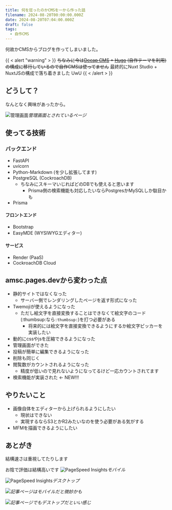 ```yaml
---
title: 何を狂ったのかCMSを一から作った話
filename: 2024-08-20T00:00:00.000Z
date: 2024-08-20T07:04:00.000Z
draft: false
tags:
  - 自作CMS
---
```


何故かCMSからブログを作ってしまいました。
<!--more-->
{{ < alert "warning" > }}
~~ちなみに今は[Decap CMS](https://decapcms.org/) + [Hugo](https://gohugo.io) (自作テーマを利用)の構成に移行しているので自作CMSは使ってません~~ 最終的にNuxt Studio + NuxtJSの構成で落ち着きました UwU
{{ < /alert > }}

## どうして？

なんとなく興味があったから。

![管理画面](https://i.imgur.com/iuUKckJ.jpeg)_管理画面とされているページ_

## 使ってる技術

### バックエンド

- FastAPI
- uvicorn
- Python-Markdown (を少し拡張してます)
- PostgreSQL (CockroachDB)
  * ちなみにスキーマいじればどのDBでも使えると思います
    - Prisma側の検索機能も対応したいならPostgresかMySQLしか駄目かも
- Prisma

#### フロントエンド

- Bootstrap
- EasyMDE (WYSIWYGエディター)

#### サービス

- Render (PaaS)
- CockroachDB Cloud

## amsc.pages.devから変わった点

- 静的サイトではなくなった
  * サーバー側でレンダリングしたページを返す形式になった
- Twemojiが使えるようになった
  * ただし絵文字を直接変換することはできなくて絵文字のコード (\:thumbsup:なら`:thumbsup:`)を打つ必要がある
    - 将来的には絵文字を直接変換できるようにするか絵文字ピッカーを実装したい
- 動的にcssやjsを圧縮できるようになった
- 管理画面ができた
- 投稿が簡単に編集できるようになった
- 削除も同じく
- 閲覧数がカウントされるようになった
  * 精度が低いので見れないようになってるけど一応カウントされてます
- 検索機能が実装された ← NEW!!!

## やりたいこと

- 画像自体をエディターから上げられるようにしたい
  * 現状はできない
  * 実現するならS3とかR2みたいなのを使う必要がある気がする
- MFMを描画できるようにしたい

## あとがき

結構速さは重視してたりします

お陰で評価は結構高いです
![PageSpeed Insights](https://lh3.googleusercontent.com/pw/AP1GczPodlshE4DdbiFSj94RhrdRBAGtI7Eu3M-uq_ml4LJoH3P8YE8RLAGQfwY0zYKo_arXrXm4xNQ4hv5OjHGAP0pCAqWShRYPMme-PF6x3J32fuKL3o1NpDxZTRo25tGHhcVrdTYRZnFo_Xbk9pXBcp_H=w1899-h916-s-no-gm?authuser=0)_モバイル_

![PageSpeed Insights](https://lh3.googleusercontent.com/pw/AP1GczNYamuj-IQ0hPuWjs-u8YLQaYVdhQZSVDe7HBaEZJicNzII4NyduO_8n2AOpy9_ctYg6poBeK6GnJkkzkY56w4zCgYsLXZEc-DttmKL3alE0hB81RK1bBCys8_1LkkNv4d2fg1ONwc0SCTbWhtzfbHw=w1139-h524-s-no-gm?authuser=0)_デスクトップ_

![](https://lh3.googleusercontent.com/pw/AP1GczOjZroI7oVb4Q6yQQVE0sNEXaIfFW_ncvq8hpik-68c50D2ukG6-N4aecumQdXuXFFeJ6WCGlzuzGeh8-HCQdbAT-AUt_xxzFXPl1yByd3jshuxuMv6uov9F4CjLl3F3ICQw5Rzq5wG4q6J9OJDTskZ=w1901-h911-s-no-gm?authuser=0)_記事ページはモバイルだと微妙かも_

![](https://lh3.googleusercontent.com/pw/AP1GczOv1vFto-ky9Q6tg3NSZ7NiKFdYXlc0OHq7s27QSg68R_EWigM-2Co7igMWBWTd7U2dXCD394n42uyjiFA8ATOt9jr0i_6CR9Mdf_FAVmrNY07jqmcpX2GdipZ_9Ttp6ruZhpxDnIL5jQnjaF3LEKsI=w1046-h505-s-no-gm?authuser=0)_記事ページでもデストップだといい感じ_
